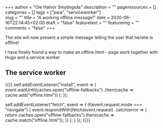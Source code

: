 +++
author = "Ole Halvor Smylingsås"
description = ""
pageresources = []
categories = []
tags = ["pwa", "serviceworker"]     
slug = ""
title = "A working offline message!"
date = 2020-06-16T22:14:45+02:00
draft = "false"
featuretext = ""
featureimg = ""
comments = "false"
+++

The site will now present a simple message telling the user that he/she is offline! 
<!--more-->
I have finally found a way to make an offline.html - page work together with Hugo and a service worker


## The service worker
{{<highlight js>}}
self.addEventListener("install", event => {
	event.waitUntil(caches.open("offline-fallbacks")
		.then(cache => cache.add("offline.html"))
	);
});


self.addEventListener("fetch", event => {
	if(event.request.mode === "navigate") {
		event.respondWith(fetch(event.request)
				.catch(error => {
					return caches.open("offline-fallbacks").then(cache => cache.match("offline.html"));
				})
		);
	}
});
{{</highlight>}}